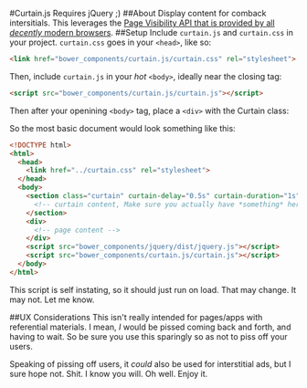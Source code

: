 #Curtain.js
Requires jQuery ;)
##About
Display content for comback intersitials.
This leverages the [Page Visibility API that is provided by all *decently* modern browsers](http://caniuse.com/#feat=pagevisibility).
##Setup
Include `curtain.js` and `curtain.css` in your project.
`curtain.css` goes in your `<head>`, like so:
```HTML
<link href="bower_components/curtain.js/curtain.css" rel="stylesheet">
```
Then, include `curtain.js` in your *hot* `<body>`, ideally near the closing tag:
```HTML
<script src="bower_components/curtain.js/curtain.js"></script>
```
Then after your openining `<body>` tag, place a `<div>` with the Curtain class:

So the most basic document would look something like this:
```HTML
<!DOCTYPE html>
<html>
  <head>
    <link href="../curtain.css" rel="stylesheet">
  </head>
  <body>
    <section class="curtain" curtain-delay="0.5s" curtain-duration="1s">
      <!-- curtain content, Make sure you actually have *something* here -->
    </section>
    <div>
      <!-- page content -->
    </div>
    <script src="bower_components/jquery/dist/jquery.js"></script>
    <script src="bower_components/curtain.js/curtain.js"></script>
  </body>
</html>
```
This script is self instating, so it should just run on load. That may change. It may not. Let me know.

##UX Considerations
This isn't really intended for pages/apps with referential materials.
I mean, *I* would be pissed coming back and forth, and having to wait.
So be sure you use this sparingly so as not to piss off your users.

Speaking of pissing off users, it *could* also be used for interstitial ads, but I sure hope not.
Shit. I know you will. Oh well. Enjoy it.
